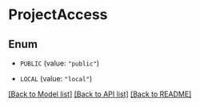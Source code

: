 # ProjectAccess

## Enum


* `PUBLIC` (value: `"public"`)

* `LOCAL` (value: `"local"`)


[[Back to Model list]](../README.md#documentation-for-models) [[Back to API list]](../README.md#documentation-for-api-endpoints) [[Back to README]](../README.md)


